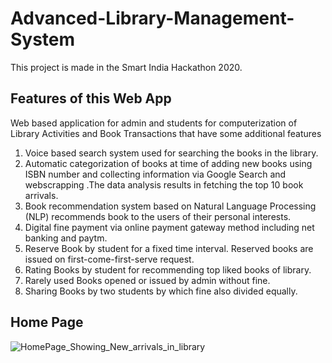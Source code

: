 # Advanced-Library-Management-System
This project is made in the Smart India Hackathon 2020.

## Features of this Web App
Web based application for admin and students for computerization of Library Activities and Book Transactions that have some additional features 


1. Voice based search system used for searching the books in the library.
2. Automatic categorization of books at time of adding new books using ISBN number and collecting information via Google Search and webscrapping .The data analysis results in fetching the top 10 book arrivals.
3. Book recommendation system based on Natural Language Processing (NLP) recommends book to the users of their personal interests.
4. Digital fine payment via online payment gateway method including net banking and paytm.
5. Reserve Book by student for a fixed time interval. Reserved books are issued on first-come-first-serve request. 
6. Rating Books by student for recommending top liked books of library.
7. Rarely used Books opened or issued by admin without fine.
8. Sharing Books by two students by which fine also divided equally.

## Home Page

![HomePage_Showing_New_arrivals_in_library](https://user-images.githubusercontent.com/39858354/89031326-ea991700-d34f-11ea-8a4c-81c84f5d4352.PNG)
